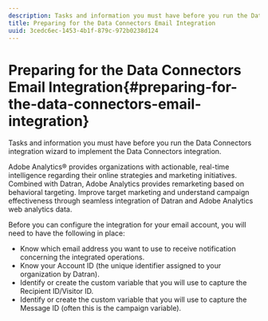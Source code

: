 ```yaml
---
description: Tasks and information you must have before you run the Data Connectors integration wizard to implement the Data Connectors integration.
title: Preparing for the Data Connectors Email Integration
uuid: 3cedc6ec-1453-4b1f-879c-972b0238d124
---
```


# Preparing for the Data Connectors Email Integration{#preparing-for-the-data-connectors-email-integration}

Tasks and information you must have before you run the Data Connectors integration wizard to implement the Data Connectors integration.

Adobe Analytics® provides organizations with actionable, real-time intelligence regarding their online strategies and marketing initiatives. Combined with Datran, Adobe Analytics provides remarketing based on behavioral targeting. Improve target marketing and understand campaign effectiveness through seamless integration of Datran and Adobe Analytics web analytics data.

Before you can configure the integration for your email account, you will need to have the following in place:

* Know which email address you want to use to receive notification concerning the integrated operations.
* Know your Account ID (the unique identifier assigned to your organization by Datran).
* Identify or create the custom variable that you will use to capture the Recipient ID/Visitor ID.
* Identify or create the custom variable that you will use to capture the Message ID (often this is the campaign variable).

